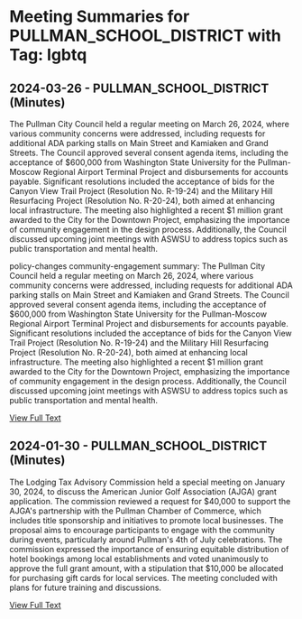 # Meeting Summaries for PULLMAN_SCHOOL_DISTRICT with Tag: lgbtq

## 2024-03-26 - PULLMAN_SCHOOL_DISTRICT (Minutes)

The Pullman City Council held a regular meeting on March 26, 2024, where various community concerns were addressed, including requests for additional ADA parking stalls on Main Street and Kamiaken and Grand Streets. The Council approved several consent agenda items, including the acceptance of $600,000 from Washington State University for the Pullman-Moscow Regional Airport Terminal Project and disbursements for accounts payable. Significant resolutions included the acceptance of bids for the Canyon View Trail Project (Resolution No. R-19-24) and the Military Hill Resurfacing Project (Resolution No. R-20-24), both aimed at enhancing local infrastructure. The meeting also highlighted a recent $1 million grant awarded to the City for the Downtown Project, emphasizing the importance of community engagement in the design process. Additionally, the Council discussed upcoming joint meetings with ASWSU to address topics such as public transportation and mental health. 

policy-changes
community-engagement
summary: The Pullman City Council held a regular meeting on March 26, 2024, where various community concerns were addressed, including requests for additional ADA parking stalls on Main Street and Kamiaken and Grand Streets. The Council approved several consent agenda items, including the acceptance of $600,000 from Washington State University for the Pullman-Moscow Regional Airport Terminal Project and disbursements for accounts payable. Significant resolutions included the acceptance of bids for the Canyon View Trail Project (Resolution No. R-19-24) and the Military Hill Resurfacing Project (Resolution No. R-20-24), both aimed at enhancing local infrastructure. The meeting also highlighted a recent $1 million grant awarded to the City for the Downtown Project, emphasizing the importance of community engagement in the design process. Additionally, the Council discussed upcoming joint meetings with ASWSU to address topics such as public transportation and mental health.

[View Full Text](https://raw.githubusercontent.com/VoronoiPerspectives/WashingtonStateSchoolBoardExplorer/refs/heads/main/data/countries/usa/states/wa/counties/whitman/school_boards/pullman_school_district/2024/2024-03-26-minutes.txt)

## 2024-01-30 - PULLMAN_SCHOOL_DISTRICT (Minutes)

The Lodging Tax Advisory Commission held a special meeting on January 30, 2024, to discuss the American Junior Golf Association (AJGA) grant application. The commission reviewed a request for $40,000 to support the AJGA's partnership with the Pullman Chamber of Commerce, which includes title sponsorship and initiatives to promote local businesses. The proposal aims to encourage participants to engage with the community during events, particularly around Pullman's 4th of July celebrations. The commission expressed the importance of ensuring equitable distribution of hotel bookings among local establishments and voted unanimously to approve the full grant amount, with a stipulation that $10,000 be allocated for purchasing gift cards for local services. The meeting concluded with plans for future training and discussions.

[View Full Text](https://raw.githubusercontent.com/VoronoiPerspectives/WashingtonStateSchoolBoardExplorer/refs/heads/main/data/countries/usa/states/wa/counties/whitman/school_boards/pullman_school_district/2024/2024-01-30-ltacfinal-minutes.txt)

